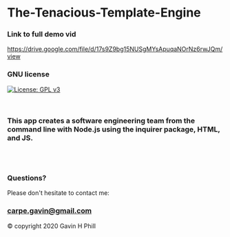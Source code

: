 # The-Tenacious-Template-Engine

### Link to full demo vid
https://drive.google.com/file/d/17s9Z9bg15NUSgMYsApuqaNOrNz6rwJQm/view
<br>

### GNU license
[![License: GPL v3](https://img.shields.io/badge/License-GPLv3-blue.svg)](https://www.gnu.org/licenses/gpl-3.0)

<br>


### This app creates a software engineering team from the command line with Node.js using the inquirer package, HTML, and JS.
 
<br>
<br>

### Questions?

Please don't hesitate to contact me:

### carpe.gavin@gmail.com

© copyright 2020 Gavin H Phill

